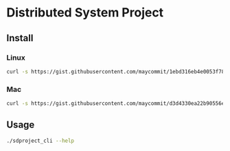 # Distributed System Project

## Install

### Linux
```sh
curl -s https://gist.githubusercontent.com/maycommit/1ebd316eb4e0053f7887ea572065b521/raw/c187b7deedf0758b5002dfe5d1491d4cbd0b425d/sd-project-part-02-install-linux.sh | sh
```

### Mac
```sh
curl -s https://gist.githubusercontent.com/maycommit/d3d4330ea22b90556ef49fb02e50ff40/raw/1749a6895a858a66c1b04e85f7b8ca1e39c926a7/sd-project-part-02-install.sh | sh
```

## Usage
```sh
./sdproject_cli --help
```
